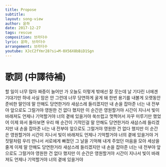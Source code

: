 ```yaml
---
title: Propose
subtitle:
layout: song-view
author: 윤하
date: 2017-12-27
tags: rescue
composition: 브라더수
lyric: 윤하, 브라더수
arrangement: 브라더수
youtube: XJcC2fYmr28?si=M-0X56X8bBiD1Sgn
---
```


# 歌詞 (中譯待補)

할 일이 너무 많아
짜증이 늘어만 가
오늘도 이렇게
밖에선 잘 웃는데
날 기다린 너에겐
기대기만 하네
사실 맘은 안 그런데
너무 당연하게 굴게 돼
한번 용기를 내볼게
오랫동안 준비한 말인데
말 안해도 당연한거라
새삼스레 들리겠지만
내 손을 잡아준 너는 내 전부야
앞으로도 그럴거야
영원한 건 없다 했지만
이 순간은 영원할거야
시간이 지나서 빛이 바래져도
언제나 기억할거야
너의 곁에 있을거야
쑥쓰럽고 멋쩍어서
자꾸 미루기만 했었어
이제 와서 돌아보면
우리 매 순간이 기적인걸
말 안해도 당연한거라
새삼스레 들리겠지만
내 손을 잡아준 너는 내 전부야
앞으로도 그럴거야
영원한 건 없다 했지만
이 순간은 영원할거야
시간이 지나서 빛이 바래져도
언제나 기억할거야
너의 곁에 있을거야
거짓말처럼 우리 만나서
서로에게 빠졌던
그 날을 기억해
내게 주었던 마음을 모아
세상을 줄게 이제
말 안해도 당연한거라
새삼스레 들리겠지만
내 손을 잡아준 너는 내 전부야
앞으로도 그럴거야
영원한 건 없다 했지만
이 순간은 영원할거야
시간이 지나서 빛이 바래져도
언제나 기억할거야
너의 곁에 있을거야
